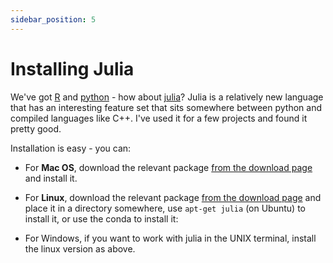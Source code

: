 ```yaml
---
sidebar_position: 5
---
```


# Installing Julia

We've got [R](./R.md) and [python](python.md) - how about [julia](https://julialang.org)? Julia is
a relatively new language that has an interesting feature set that sits somewhere between python
and compiled languages like C++.  I've used it for a few projects and found it pretty good.

Installation is easy - you can:

* For **Mac OS**, download the relevant package [from the download
page](https://julialang.org/downloads/) and install it.

* For **Linux**, download the relevant package [from the download
  page](https://julialang.org/downloads/) and place it in a directory somewhere, use `apt-get
  julia` (on Ubuntu) to install it, or use the conda to install it:

* For Windows, if you want to work with julia in the UNIX terminal, install the linux version as
  above.

